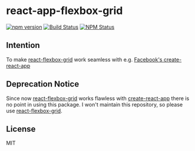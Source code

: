 # react-app-flexbox-grid
[![npm version](https://badge.fury.io/js/react-app-flexbox-grid.svg)](https://badge.fury.io/js/react-app-flexbox-grid)
[![Build Status](https://travis-ci.org/noentiger/react-app-flexbox-grid.svg)](https://travis-ci.org/noentiger/react-app-flexbox-grid)
[![NPM Status](http://img.shields.io/npm/dm/react-app-flexbox-grid.svg?style=flat)](https://www.npmjs.org/package/react-app-flexbox-grid)


Intention
---------

To make [react-flexbox-grid](https://github.com/roylee0704/react-flexbox-grid) work seamless with e.g. [Facebook's create-react-app](https://github.com/facebookincubator/create-react-app)

Deprecation Notice
------------------
Since now [react-flexbox-grid](https://github.com/roylee0704/react-flexbox-grid) works flawless with [create-react-app](https://github.com/facebookincubator/create-react-app) there is no point in using this package. I won't maintain this repository, so please use [react-flexbox-grid](https://github.com/roylee0704/react-flexbox-grid).

License
-------
MIT
